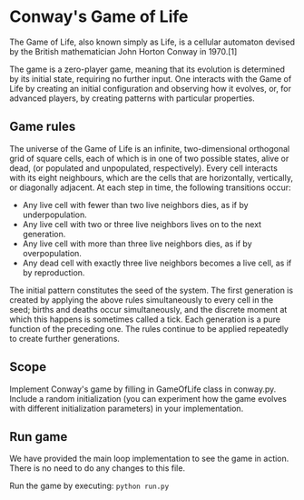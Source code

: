 # Conway's Game of Life

The Game of Life, also known simply as Life, is a cellular automaton devised by the British mathematician John Horton Conway in 1970.[1]

The game is a zero-player game, meaning that its evolution is determined by its initial state, requiring no further input. One interacts with the Game of Life by creating an initial configuration and observing how it evolves, or, for advanced players, by creating patterns with particular properties.

## Game rules

The universe of the Game of Life is an infinite, two-dimensional orthogonal grid of square cells, each of which is in one of two possible states, alive or dead, (or populated and unpopulated, respectively). Every cell interacts with its eight neighbours, which are the cells that are horizontally, vertically, or diagonally adjacent. At each step in time, the following transitions occur:

 * Any live cell with fewer than two live neighbors dies, as if by underpopulation.
 * Any live cell with two or three live neighbors lives on to the next generation.
 * Any live cell with more than three live neighbors dies, as if by overpopulation.
 * Any dead cell with exactly three live neighbors becomes a live cell, as if by reproduction.

The initial pattern constitutes the seed of the system. The first generation is created by applying the above rules simultaneously to every cell in the seed; births and deaths occur simultaneously, and the discrete moment at which this happens is sometimes called a tick. Each generation is a pure function of the preceding one. The rules continue to be applied repeatedly to create further generations. 

## Scope

Implement Conway's game by filling in GameOfLife class in conway.py. Include a random initialization (you can experiment how the game evolves with different initialization parameters) in your implementation.

## Run game

We have provided the main loop implementation to see the game in action. There is no need to do any changes to this file.

Run the game by executing: `python run.py`
